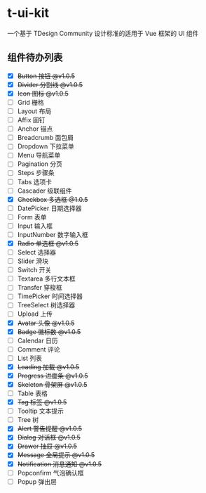 # t-ui-kit

一个基于 TDesign Community 设计标准的适用于 Vue 框架的 UI 组件

## 组件待办列表

- [x] ~~Button 按钮 @v1.0.5~~
- [x] ~~Divider 分割线 @v1.0.5~~
- [x] ~~Icon 图标 @v1.0.5~~
- [ ] Grid 栅格
- [ ] Layout 布局
- [ ] Affix 固钉
- [ ] Anchor 锚点
- [ ] Breadcrumb 面包屑
- [ ] Dropdown 下拉菜单
- [ ] Menu 导航菜单
- [ ] Pagination 分页
- [ ] Steps 步骤条
- [ ] Tabs 选项卡
- [ ] Cascader 级联组件
- [x] ~~Checkbox 多选框 @1.0.5~~
- [ ] DatePicker 日期选择器
- [ ] Form 表单
- [ ] Input 输入框
- [ ] InputNumber 数字输入框
- [x] ~~Radio 单选框 @v1.0.5~~
- [ ] Select 选择器
- [ ] Slider 滑块
- [ ] Switch 开关
- [ ] Textarea 多行文本框
- [ ] Transfer 穿梭框
- [ ] TimePicker 时间选择器
- [ ] TreeSelect 树选择器
- [ ] Upload 上传
- [x] ~~Avatar 头像 @v1.0.5~~
- [x] ~~Badge 徽标数 @v1.0.5~~
- [ ] Calendar 日历
- [ ] Comment 评论
- [ ] List 列表
- [x] ~~Loading 加载 @v1.0.5~~
- [x] ~~Progress 进度条 @v1.0.5~~
- [x] ~~Skeleton 骨架屏 @v1.0.5~~
- [ ] Table 表格
- [x] ~~Tag 标签 @v1.0.5~~
- [ ] Tooltip 文本提示
- [ ] Tree 树
- [x] ~~Alert 警告提醒 @v1.0.5~~
- [x] ~~Dialog 对话框 @v1.0.5~~
- [x] ~~Drawer 抽屉 @v1.0.5~~
- [x] ~~Message 全局提示 @v1.0.5~~
- [x] ~~Notification 消息通知 @v1.0.5~~
- [ ] Popconfirm 气泡确认框
- [ ] Popup 弹出层